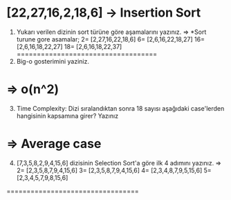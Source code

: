 [22,27,16,2,18,6] -> Insertion Sort
====================================
1) Yukarı verilen dizinin sort türüne göre aşamalarını yazınız.
=>
*Sort turune gore asamalar;
2=  [2,27,16,22,18,6]
6=  [2,6,16,22,18,27]
16= [2,6,16,18,22,27]
18= [2,6,16,18,22,37]
===================================
2) Big-o gosterimini yaziniz.

=> o(n^2)
===================================
3) Time Complexity: Dizi sıralandıktan sonra 18 sayısı aşağıdaki case'lerden hangisinin kapsamına girer? Yazınız

=> Average case
===================================
4) [7,3,5,8,2,9,4,15,6] dizisinin Selection Sort'a göre ilk 4 adımını yazınız.
=>
2=  [2,3,5,8,7,9,4,15,6]
3=  [2,3,5,8,7,9,4,15,6]
4=  [2,3,4,8,7,9,5,15,6]
5=  [2,3,4,5,7,9,8,15,6]

=================================